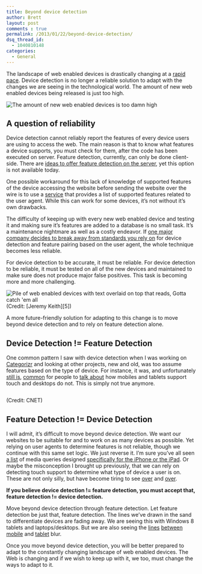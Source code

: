 ```yaml
---
title: Beyond device detection
author: Brett
layout: post
comments : true
permalink: /2013/01/22/beyond-device-detection/
dsq_thread_id:
  - 1040810148
categories:
  - General
---
```

The landscape of web enabled devices is drastically changing at a [rapid pace][1]. Device detection is no longer a reliable solution to adapt with the changes we are seeing in the technological world. The amount of new web enabled devices being released is just too high.

<img src="http://www.brettjankord.com/wp-content/uploads/2013/01/toohigh.jpg" alt="The amount of new web enabled devices is too damn high" class="aligncenter size-full" />

## A question of reliability

Device detection cannot reliably report the features of every device users are using to access the web. The main reason is that to know what features a device supports, you must check for them, after the code has been executed on server. Feature detection, currently, can only be done client-side. There are [ideas to offer feature detection on the server][2], yet this option is not available today.

One possible workaround for this lack of knowledge of supported features of the device accessing the website before sending the website over the wire is to use a [service][3] that provides a list of supported features related to the user agent. While this can work for some devices, it’s not without it’s own drawbacks.

The difficulty of keeping up with every new web enabled device and testing it and making sure it’s features are added to a database is no small task. It’s a maintenance nightmare as well as a costly endeavor. If [one major company decides to break away from standards you rely on][4] for device detection and feature pairing based on the user agent, the whole technique becomes less reliable.

For device detection to be accurate, it must be reliable. For device detection to be reliable, it must be tested on all of the new devices and maintained to make sure does not produce major false positives. This task is becoming more and more challenging.

<img src="http://www.brettjankord.com/wp-content/uploads/2013/01/test-all-the-devices.jpg" alt="Pile of web enabled devices with text overlaid on top that reads, Gotta catch 'em all" class="aligncenter size-full" />
(Credit: [Jeremy Keith][5])

A more future-friendly solution for adapting to this change is to move beyond device detection and to rely on feature detection alone.

## Device Detection != Feature Detection

One common pattern I saw with device detection when I was working on [Categorizr][6] and looking at other projects, new and old, was too assume features based on the type of device. For instance, it was, and unfortunately [still is][7], [common][8] for people to [talk about][9] how mobiles and tablets support touch and desktops do not. This is simply not true anymore.

<a href="http://windows.microsoft.com/en-US/windows-8/meet" target="_blank"><img src="http://www.brettjankord.com/wp-content/uploads/2013/01/touch-desktop.jpg" alt="" title="touch-desktop" class="aligncenter size-full wp-image-547" /></a>

(Credit: CNET)

## Feature Detection != Device Detection

I will admit, it’s difficult to move beyond device detection. We want our websites to be suitable for and to work on as many devices as possible. Yet relying on user agents to determine features is not reliable, though we continue with this same set logic. We just reverse it. I’m sure you&#8217;ve all seen [a list][10] of media queries designed [specifically for the iPhone or the iPad][11]. Or maybe the misconception I brought up previously, that we can rely on detecting touch support to determine what type of device a user is on. These are not only silly, but have become tiring to see [over][12] and [over][13].

**If you believe device detection != feature detection, you must accept that, feature detection != device detection.**

Move beyond device detection through feature detection. Let feature detection be just that, feature detection. The lines we&#8217;ve drawn in the sand to differentiate devices are fading away. We are seeing this with Windows 8 tablets and laptops/desktops. But we are also seeing the [lines][14] [between][15] [mobile][16] and [tablet][17] blur.

Once you move beyond device detection, you will be better prepared to adapt to the constantly changing landscape of web enabled devices. The Web is changing and if we wish to keep up with it, we too, must change the ways to adapt to it.

 [1]: http://newsroom.cisco.com/press-release-content?articleId=888280
 [2]: https://docs.google.com/presentation/d/1y_A6VOZy9bD2i0VLHv9ZWr0W3hZJvlTNCDA0itjI0yM/edit#slide=id.p19
 [3]: http://wurfl.sourceforge.net/
 [4]: http://www.brettjankord.com/2013/01/10/active-development-on-categorizr-has-come-to-an-end/
 [5]: http://commons.wikimedia.org/wiki/File:Device_pile.jpg
 [6]: https://github.com/bjankord/Categorizr
 [7]: http://tympanus.net/codrops/2013/01/21/ui-design-guidelines-for-responsive-design/
 [8]: http://www.html5rocks.com/en/mobile/cross-device/
 [9]: http://blog.grayghostvisuals.com/modernizr/conditionally-loading-resources/
 [10]: http://css-tricks.com/snippets/css/media-queries-for-standard-devices/
 [11]: http://perishablepress.com/target-iphone-and-ipad-with-css3-media-queries/
 [12]: http://stackoverflow.com/questions/6191590/css-media-query-on-iphone
 [13]: http://web-design-weekly.com/snippets/iphone-5-media-query/
 [14]: http://www.theverge.com/2013/1/21/3902234/lg-joins-the-5-inch-1080p-party-with-optimus-g-pro
 [15]: http://www.engadget.com/2013/01/07/huawei-launches-6-1-inch-ascend-mate/
 [16]: http://www.androidcentral.com/production-line-leak-claims-show-644-inch-screen-sony-device
 [17]: http://reviews.cnet.com/2733-3126_7-936-3.html
